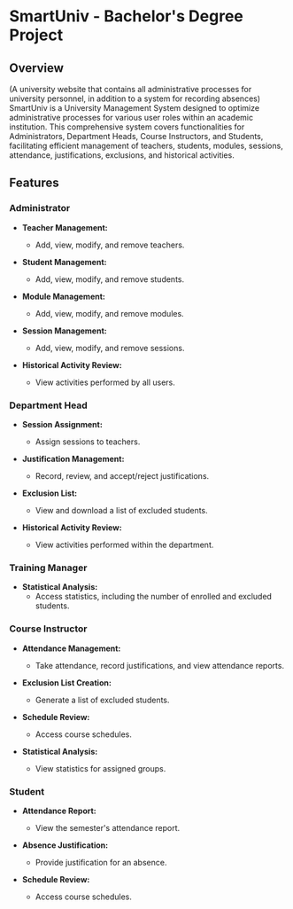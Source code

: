 # SmartUniv - Bachelor's Degree Project

## Overview
(A university website that contains all administrative processes for university personnel, in addition to a system for recording absences)
SmartUniv is a University Management System designed to optimize administrative processes for various user roles within an academic institution. This comprehensive system covers functionalities for Administrators, Department Heads, Course Instructors, and Students, facilitating efficient management of teachers, students, modules, sessions, attendance, justifications, exclusions, and historical activities.

## Features

### Administrator
- **Teacher Management:**
  - Add, view, modify, and remove teachers.

- **Student Management:**
  - Add, view, modify, and remove students.

- **Module Management:**
  - Add, view, modify, and remove modules.

- **Session Management:**
  - Add, view, modify, and remove sessions.

- **Historical Activity Review:**
  - View activities performed by all users.

### Department Head
- **Session Assignment:**
  - Assign sessions to teachers.

- **Justification Management:**
  - Record, review, and accept/reject justifications.

- **Exclusion List:**
  - View and download a list of excluded students.

- **Historical Activity Review:**
  - View activities performed within the department.

### Training Manager
- **Statistical Analysis:**
  - Access statistics, including the number of enrolled and excluded students.

### Course Instructor
- **Attendance Management:**
  - Take attendance, record justifications, and view attendance reports.

- **Exclusion List Creation:**
  - Generate a list of excluded students.

- **Schedule Review:**
  - Access course schedules.

- **Statistical Analysis:**
  - View statistics for assigned groups.

### Student
- **Attendance Report:**
  - View the semester's attendance report.

- **Absence Justification:**
  - Provide justification for an absence.

- **Schedule Review:**
  - Access course schedules.

